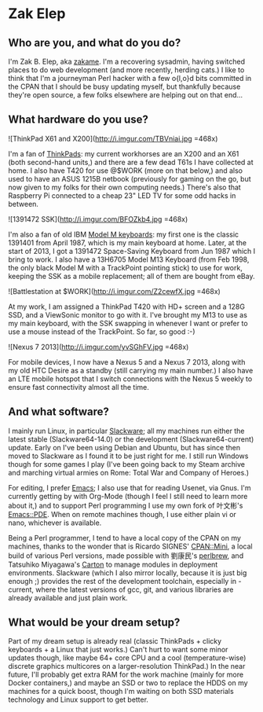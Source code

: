 # Zak Elep

## Who are you, and what do you do?

I'm Zak B. Elep, aka [zakame](http://zakame.net).  I'm a recovering
sysadmin, having switched places to do web development (and more
recently, herding cats.) I like to think that I'm a journeyman Perl
hacker with a few o{l,o}d bits committed in the CPAN that I should be
busy updating myself, but thankfully because they're open source, a few
folks elsewhere are helping out on that end...

## What hardware do you use?

![ThinkPad X61 and X200](http://i.imgur.com/TBVniai.jpg =468x)

I'm a fan of [ThinkPads](http://en.wikipedia.org/wiki/ThinkPad): my
current workhorses are an X200 and an X61 (both second-hand units,) and
there are a few dead T61s I have collected at home.  I also have T420
for use @$WORK (more on that below,) and also used to have an ASUS 1215B
netbook (previously for gaming on the go, but now given to my folks for
their own computing needs.)  There's also that Raspberry Pi connected to
a cheap 23" LED TV for some odd hacks in between.

![1391472 SSK](http://i.imgur.com/BFOZkb4.jpg =468x)

I'm also a fan of old IBM
[Model M keyboards](http://en.wikipedia.org/wiki/Model_M_Keyboard): my
first one is the classic 1391401 from April 1987, which is my main
keyboard at home.  Later, at the start of 2013, I got a 1391472
Space-Saving Keyboard from Jun 1987 which I bring to work.  I also have
a 13H6705 Model M13 Keyboard (from Feb 1998, the only black Model M with
a TrackPoint pointing stick) to use for work, keeping the SSK as a
mobile replacement; all of them are bought from eBay.

![Battlestation at $WORK](http://i.imgur.com/Z2cewfX.jpg =468x)

At my work, I am assigned a ThinkPad T420 with HD+ screen and a 128G
SSD, and a ViewSonic monitor to go with it.  I've brought my M13 to use
as my main keyboard, with the SSK swapping in whenever I want or prefer
to use a mouse instead of the TrackPoint.  So far, so good :-)

![Nexus 7 2013](http://i.imgur.com/yvSGhFV.jpg =468x)

For mobile devices, I now have a Nexus 5 and a Nexus 7 2013, along with
my old HTC Desire as a standby (still carrying my main number.)  I also
have an LTE mobile hotspot that I switch connections with the Nexus 5
weekly to ensure fast connectivity almost all the time.

## And what software?

I mainly run Linux, in particular [Slackware](http://www.slackware.com);
all my machines run either the latest stable (Slackware64-14.0) or the
development (Slackware64-current) update.  Early on I've been using
Debian and Ubuntu, but has since then moved to Slackware as I found it
to be just right for me.  I still run Windows though for some games I
play (I've been going back to my Steam archive and marching virtual
armies on Rome: Total War and Company of Heroes.)

For editing, I prefer [Emacs](http://www.gnu.org/s/emacs); I also use
that for reading Usenet, via Gnus.  I'm currently getting by with
Org-Mode (though I feel I still need to learn more about it,) and to
support Perl programming I use my own fork of 叶文彬's
[Emacs::PDE](https://github.com/zakame/emacs-pde).  When on remote
machines though, I use either plain vi or nano, whichever is available.

Being a Perl programmer, I tend to have a local copy of the CPAN on my
machines, thanks to the wonder that is Ricardo SIGNES'
[CPAN::Mini](http://metacpan.org/module/CPAN::Mini), a local build of
various Perl versions, made possible with 劉康民's
[perlbrew](http://perlbrew.pl), and Tatsuhiko Miyagawa's
[Carton](http://metacpan.org/module/Carton) to manage modules in
deployment environments.  Slackware (which I also mirror locally,
because it is just big enough ;) provides the rest of the development
toolchain, especially in -current, where the latest versions of gcc,
git, and various libraries are already available and just plain work.

## What would be your dream setup?

Part of my dream setup is already real (classic ThinkPads + clicky
keyboards + a Linux that just works.)  Can't hurt to want some minor
updates though, like maybe 64+ core CPU and a cool (temperature-wise)
discrete graphics multicores on a larger-resolution ThinkPad.)  In the
near future, I'll probably get extra RAM for the work machine (mainly
for more Docker containers,) and maybe an SSD or two to replace the HDDS
on my machines for a quick boost, though I'm waiting on both SSD
materials technology and Linux support to get better.
